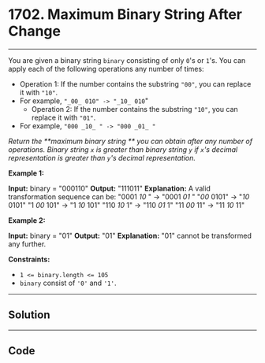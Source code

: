 # 1702. Maximum Binary String After Change

---

You are given a binary string `binary` consisting of only `0`'s or `1`'s. You can apply each of the following operations any number of times:

  * Operation 1: If the number contains the substring `"00"`, you can replace it with `"10"`. 
* For example, `"_00_ 010" -> "_10_ 010`"
  * Operation 2: If the number contains the substring `"10"`, you can replace it with `"01"`. 
* For example, `"000 _10_ " -> "000 _01_ "`



_Return the **maximum binary string ** you can obtain after any number of operations. Binary string `x` is greater than binary string `y` if `x`'s decimal representation is greater than `y`'s decimal representation._

 

**Example 1:**


**Input:** binary = "000110"
**Output:** "111011"
**Explanation:** A valid transformation sequence can be:
"0001 _10_ " -> "0001 _01_ " 
"_00_ 0101" -> "_10_ 0101" 
"1 _00_ 101" -> "1 _10_ 101" 
"110 _10_ 1" -> "110 _01_ 1" 
"11 _00_ 11" -> "11 _10_ 11"


**Example 2:**


**Input:** binary = "01"
**Output:** "01"
**Explanation:**  "01" cannot be transformed any further.


 

**Constraints:**

  * `1 <= binary.length <= 105`
  * `binary` consist of `'0'` and `'1'`.

---

## Solution



---

## Code
```python


```